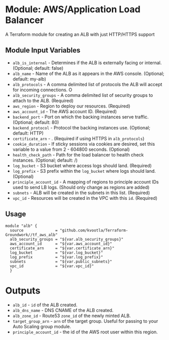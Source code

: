 Module: AWS/Application Load Balancer
=====================================

A Terraform module for creating an ALB with just HTTP/HTTPS support

Module Input Variables
----------------------
- `alb_is_internal` - Determines if the ALB is externally facing or internal. (Optional; default: false)
- `alb_name` - Name of the ALB as it appears in the AWS console. (Optional; default: my-alb)
- `alb_protocols` - A comma delimited list of protocols the ALB will accept for incoming connections. O
- `alb_security_groups` - A comma delimited list of security groups to attach to the ALB. (Required)
- `aws_region` - Region to deploy our resources. (Required)
- `aws_account_id` - The AWS account ID. (Required)
- `backend_port` - Port on which the backing instances serve traffic. (Optional; default: 80)
- `backend_protocol` - Protocol the backing instances use. (Optional; default: HTTP)
- `certificate_arn` - . (Required if using HTTPS in `alb_protocols`)
- `cookie_duration` - If sticky sessions via cookies are desired, set this variable to a value from 2 - 604800 seconds. (Optional)
- `health_check_path` - Path for the load balancer to health check instances. (Optional; default: /)
- `log_bucket` - S3 bucket where access logs should land. (Required)
- `log_prefix` - S3 prefix within the `log_bucket` where logs should land. (Optional)
- `principle_account_id` - A mapping of regions to principle account IDs used to send LB logs. (Should only change as regions are added)
- `subnets` - ALB will be created in the subnets in this list. (Required)
- `vpc_id` - Resources will be created in the VPC with this `id`. (Required)

Usage
-----

```hcl
module "alb" {
  source              = "github.com/kvootla/Terraform-Groundwork//tf_aws_alb"
  alb_security_groups = "${var.alb_security_groups}"
  aws_account_id      = "${var.aws_account_id}"
  certificate_arn     = "${var.certificate_arn}"
  log_bucket          = "${var.log_bucket}"
  log_prefix          = "${var.log_prefix}"
  subnets             = "${var.public_subnets}"
  vpc_id              = "${var.vpc_id}"
  }
```

Outputs
=======

- `alb_id` - `id` of the ALB created.
- `alb_dns_name` - DNS CNAME of the ALB created.
- `alb_zone_id` - Route53 `zone_id` of the newly minted ALB.
- `target_group_arn` - `arn` of the target group. Useful for passing to your Auto Scaling group module.
- `principle_account_id` - the id of the AWS root user within this region.
